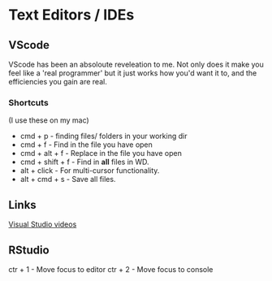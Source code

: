 # Text Editors / IDEs

## VScode
VScode has been an absoloute reveleation to me. Not only does it make you feel like a 'real programmer' but it just works how you'd want it to, and the efficiencies you gain are real. 

### Shortcuts
(I use these on my mac)
* cmd + p - finding files/ folders in your working dir
* cmd + f - Find in the file you have open
* cmd + alt + f - Replace in the file you have open
* cmd + shift + f - Find in **all** files in WD. 
* alt + click - For multi-cursor functionality. 
* alt + cmd + s - Save all files.

## Links

[Visual Studio videos](https://code.visualstudio.com/docs/introvideos/codeediting)


## RStudio

ctr + 1 - Move focus to editor
ctr + 2 - Move focus to console
